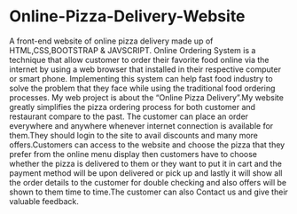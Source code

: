 # Online-Pizza-Delivery-Website
A front-end website of online pizza delivery made up of HTML,CSS,BOOTSTRAP &amp; JAVSCRIPT. 
Online Ordering System is a technique that allow customer to order their favorite food online via the internet by using a web browser that installed in their respective computer or smart phone. Implementing this system can help fast food industry to solve the problem that they face while using the traditional food ordering processes. My web project is  about  the “Online Pizza Delivery”.My website greatly simplifies the pizza ordering process for both customer and restaurant compare to the past. The customer can place an order everywhere and anywhere whenever internet connection is available for them.They should login to the site to avail discounts and many more offers.Customers  can access to the website and choose the pizza that they prefer from the online menu display then customers have to choose whether the pizza is delivered to them or they want to put it in cart and the payment method will be upon delivered or pick up and lastly it will show all the order details to the customer for double checking and also offers will be shown to them time to time.The customer can also 
Contact us and give their valuable feedback.

